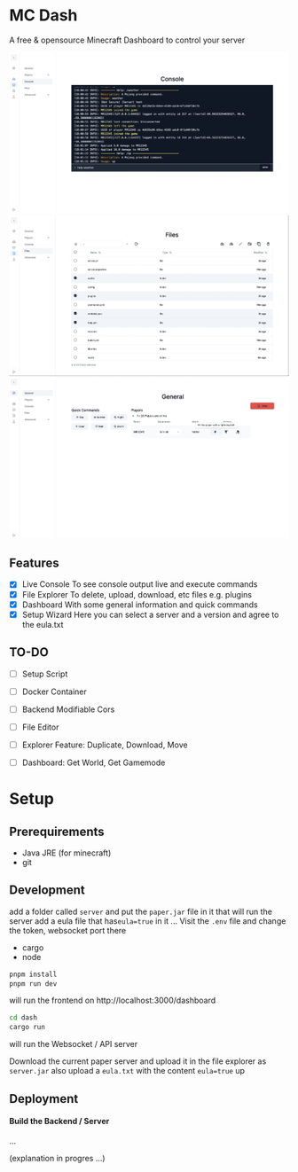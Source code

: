 # MC Dash
A free & opensource Minecraft Dashboard to control your server

![console image](.github/assets/console.webp)
![files image](.github/assets/files.webp)
![dashboard image](.github/assets/dashboard.webp)

## Features
- [x] Live Console
        To see console output live and execute commands
- [x] File Explorer
        To delete, upload, download, etc files e.g. plugins
- [x] Dashboard
        With some general information and quick commands
- [x] Setup Wizard
        Here you can select a server and a version and agree to the eula.txt

## TO-DO
- [ ] Setup Script
- [ ] Docker Container
- [ ] Backend Modifiable Cors
- [ ] File Editor
- [ ] Explorer Feature: Duplicate, Download, Move
- [ ] Dashboard: Get World, Get Gamemode


# Setup

## Prerequirements
- Java JRE (for minecraft)
- git


## Development
add a folder called `server` and put the `paper.jar` file in it that will run the server
add a eula file that has`eula=true` in it ...
Visit the `.env` file and change the token, websocket port there

- cargo
- node


```sh
pnpm install
pnpm run dev
```
will run the frontend on http://localhost:3000/dashboard

```sh
cd dash
cargo run
```
will run the Websocket / API server


Download the current paper server
and upload it in the file explorer as `server.jar` 
also upload a `eula.txt` with the content `eula=true` up


## Deployment

#### Build the Backend / Server
...

(explanation in progres ...)